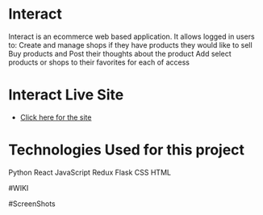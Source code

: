 # Interact

Interact is an ecommerce web based application. It allows logged in users to:
Create and manage shops if they have products they would like to sell
Buy products and Post their thoughts about the product
Add select products or shops to their favorites for each of access

# Interact Live Site

* [Click here for the site]([https://github.com/Kourani/capstone/wiki/Features](https://interact-rntr.onrender.com/))

# Technologies Used for this project

Python
React
JavaScript
Redux
Flask
CSS
HTML

#WIKI

#ScreenShots 
